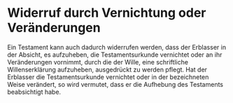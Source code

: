 # Widerruf durch Vernichtung oder Veränderungen

Ein Testament kann auch dadurch widerrufen werden, dass der Erblasser in der Absicht, es aufzuheben, die Testamentsurkunde vernichtet oder an ihr Veränderungen vornimmt, durch die der Wille, eine schriftliche Willenserklärung aufzuheben, ausgedrückt zu werden pflegt. Hat der Erblasser die Testamentsurkunde vernichtet oder in der bezeichneten Weise verändert, so wird vermutet, dass er die Aufhebung des Testaments beabsichtigt habe.